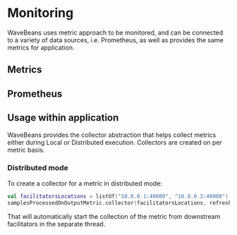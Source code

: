 # Monitoring

WaveBeans uses metric approach to be monitored, and can be connected to a variety of data sources, i.e. Prometheus, as well as provides the same metrics for application.

## Metrics

## Prometheus

## Usage within application

WaveBeans provides the collector abstraction that helps collect metrics either during Local or Distributed execution. Collectors are created on per metric basis.

### Distributed mode

To create a collector for a metric in distributed mode:

```kotlin
val facilitatorsLocations = listOf("10.0.0.1:40000", "10.0.0.2:40000")
samplesProcessedOnOutputMetric.collector(facilitatorsLocations, refreshIntervalMs = 5000, granularValueInMs = 60000)
```

That will automatically start the collection of the metric from downstream facilitators in the separate thread.